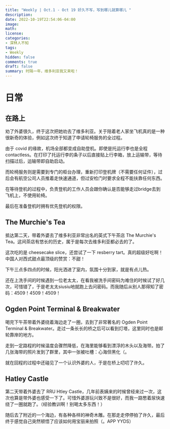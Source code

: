 ```yaml
---
title: "Weekly | Oct.1 - Oct 19 好久不写，写到哪儿就算哪儿 "
description: 
date: 2022-10-19T22:54:06-04:00
image: 
math: 
license: 
categories:
- 深林人不知
tags:
- Weekly
hidden: false
comments: true
draft: false
summary: 时隔一年，维多利亚我又来啦！
---
```



# 日常
## 在路上

劝了外婆很久，终于这次把她劝去了维多利亚。关于陪着老人家坐飞机真的是一种很新奇的体验，例如这次终于知道了申请轮椅服务的全过程。

由于 covid 的缘故，机场全部都变成自助登机。即使是托运行李也是全程 contactless。在打印了托运行李的条子以后直接贴上行李箱，放上运输带，等待扫描过后，运输带即自助启动。

而轮椅服务则是需要到专门的柜台办理，重新打印登机牌（不需要任何证件），过后会有航空公司人员推着走快速通道，但过安检门时要求全程不能扶靠任何东西。

在等待登机的过程中，负责登机的工作人员会跟你确认是否能够走过bridge去到飞机上，不使用轮椅。

最后在准备登机时拥有优先登机的权限。

## The Murchie's Tea

抵达第二天，带着外婆去了维多利亚非常出名的英式下午茶店 The Murchie's Tea。这间茶店有悠长的历史，属于是每次去维多利亚都必去的了。

这次吃的是 cheesecake slice，还尝试了一下 resberry tart。真的超级好吃啊！中国人对西式甜点最顶级的赞赏：不甜！

下午三点多四点的时候，阳光洒进了室内，氛围十分到家，就是有点儿热。

还在上洗手间的时候遇到一位老太太，在看我被洗手间密码为难住的时候试了好几次，可惜错了，于是老太太siusiu地就跑上去问密码。而我随后从别人那得知了密码：4509！4509！4509！

## Ogden Point Terminal & Breakwater

喝完下午茶带着外婆绕着海边走了一圈，去到了非常著名的 Ogden Point Terminal & Breakwater。走过一条长长的桥之后可以看到灯塔，这里同时也是邮轮靠岸的地方。

走到一定路程的时候温度会骤然降低，在海里能够看到漂浮的木头以及海带。拍了几张海带的照片发到了群里，其中一张被吐槽：心海但黑化（。

就在回程的过程中还碰见了一个认识外婆的人，于是在桥上叨叨了许久。

## Hatley Castle

第二天带着外婆去了 RRU Htley Castle，几年前表姨来的时候曾经来过一次，这次也算是带外婆也感受一下了。可惜外婆游玩兴致不是很好，而我一路憋着尿快速绕了一圈就跑了。（经验教训啊！别喝太多东西！）

随后去了附近的一个海边，有各种各样的神奇木雕。在那走走停停拍了许久，最后终于感觉自己突然顿悟了应该如何用宝丽来拍照（。APP YYDS）




